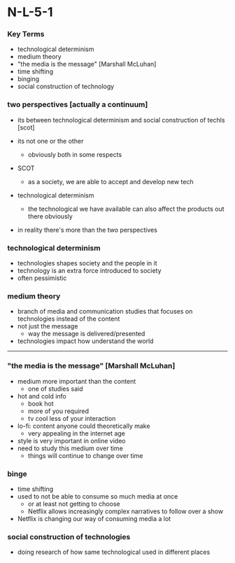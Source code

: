 # N-L-5-1

### Key Terms
- technological <!--technological--> determinism
- medium theory
- "the media is the message" [Marshall McLuhan]
- time shifting
- binging
- social construction of technology

### two perspectives [actually a continuum]
- its between technological determinism and social construction of techls [scot]
- its not one or the other
  - obviously both in some respects
- SCOT
  - as a society, we are able to accept and develop new tech
- technological determinism<!--technological determinism-->
  - the technological we have available can also affect the products out there obviously

- in reality there's more than the two perspectives

### technological determinism
- technologies shapes society and the people in it
- technology is an extra force introduced to society
- often pessimistic

### medium theory
- branch of media and communication studies that focuses on technologies instead of the content
- not just the message
  - way the message is delivered/presented
- technologies impact how understand the world

---

### "the media is the message" [Marshall McLuhan]
- medium more important than the content
  - one of studies said
- hot and cold info
  - book hot
  - more of you required
  - tv cool less of your interaction
- lo-fi: content anyone could theoretically make
  - very appealing in the internet age
- style is very important in online video
- need to study this medium over time
  - things will continue to change over time

### binge
  - time shifting
- used to not be able to consume so much media at once
  - or at least not getting to choose
  - Netflix allows increasingly complex narratives to follow over a show
- Netflix<!--Netflix--> is changing our way of consuming media a lot

### social construction of technologies
- doing research of how same technological used in different places

